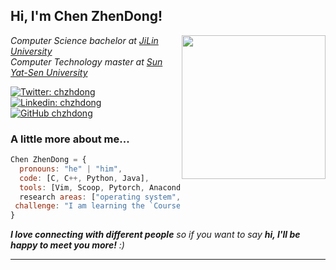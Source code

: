 <h2> Hi, I'm Chen ZhenDong! </h2>
<img align='right' src="https://media.giphy.com/media/ieyl9zmCjO4b4t6qoY/giphy.gif" width="230">
<p><em>Computer Science bachelor at <a href="https://www.jlu.edu.cn/">JiLin University</a></br>Computer Technology master at <a href="https://www.sysu.edu.cn/">Sun Yat-Sen University</a>
</em></p>

[![Twitter: chzhdong](https://img.shields.io/twitter/follow/chzhdong?style=social)](https://twitter.com/chzhdong)
[![Linkedin: chzhdong](https://img.shields.io/badge/-chzhdong-blue?style=flat-square&logo=Linkedin&logoColor=white&link=https://www.linkedin.com/in/zhendong-chen-2b4825266/)](https://www.linkedin.com/in/zhendong-chen-2b4825266/)
[![GitHub chzhdong](https://img.shields.io/github/followers/chzhdong?label=follow&style=social)](https://github.com/chzhdong)


### A little more about me...  

```javascript
Chen ZhenDong = {
  pronouns: "he" | "him",
  code: [C, C++, Python, Java],
  tools: [Vim, Scoop, Pytorch, Anaconda, Make],
  research areas: ["operating system", "embodied intelligence", "deep learning"],
 challenge: "I am learning the `Courses` of `Princeton Algorithm` and `CSAPP`."
}
```

<em><b>I love connecting with different people</b> so if you want to say <b>hi, I'll be happy to meet you more!</b> :)</em>

---
